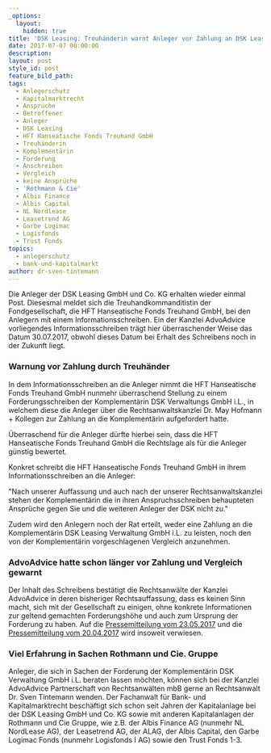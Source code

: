 ```yaml
---
_options:
  layout:
    hidden: true
title: 'DSK Leasing: Treuhänderin warnt Anleger vor Zahlung an DSK Leasing Verwaltung GmbH i.L.'
date: 2017-07-07 00:00:00
description:
layout: post
style_id: post
feature_bild_path:
tags:
  - Anlegerschutz
  - Kapitalmarktrecht
  - Ansprüche
  - Betroffener
  - Anleger
  - DSK Leasing
  - HFT Hanseatische Fonds Treuhand GmbH
  - Treuhänderin
  - Komplementärin
  - Forderung
  - Anschreiben
  - Vergleich
  - keine Ansprüche
  - 'Rothmann & Cie'
  - Albis Finance
  - Albis Capital
  - NL Nordlease
  - Leasetrend AG
  - Garbe Logimac
  - Logisfonds
  - Trust Fonds
topics:
  - anlegerschutz
  - bank-und-kapitalmarkt
author: dr-sven-tintemann
---
```



Die Anleger der DSK Leasing GmbH und Co. KG erhalten wieder einmal Post. Diesesmal meldet sich die Treuhandkommanditistin der Fondgesellschaft, die HFT Hanseatische Fonds Treuhand GmbH, bei den Anlegern mit einem Informationsschreiben. Ein der Kanzlei AdvoAdvice vorliegendes Informationsschreiben tr&auml;gt hier &uuml;berraschender Weise das Datum 30.07.2017, obwohl dieses Datum bei Erhalt des Schreibens noch in der Zukunft liegt.

### Warnung vor Zahlung durch Treuh&auml;nder

In dem Informationsschreiben an die Anleger nimmt die HFT Hanseatische Fonds Treuhand GmbH nunmehr &uuml;berraschend Stellung zu einem Forderungsschreiben der Komplement&auml;rin DSK Verwaltungs GmbH i.L., in welchem diese die Anleger &uuml;ber die Rechtsanwaltskanzlei Dr. May Hofmann + Kollegen zur Zahlung an die Komplement&auml;rin aufgefordert hatte.

&Uuml;berraschend f&uuml;r die Anleger d&uuml;rfte hierbei sein, dass die HFT Hanseatische Fonds Treuhand GmbH die Rechtslage als f&uuml;r die Anleger g&uuml;nstig bewertet.

Konkret schreibt die HFT Hanseatische Fonds Treuhand GmbH in ihrem Informationsschreiben an die Anleger:

"Nach unserer Auffassung und auch nach der unserer Rechtsanwaltskanzlei stehen der Komplement&auml;rin die in ihren Anspruchsschreiben behaupteten Anspr&uuml;che gegen Sie und die weiteren Anleger der DSK nicht zu."

Zudem wird den Anlegern noch der Rat erteilt, weder eine Zahlung an die Komplement&auml;rin DSK Leasing Verwaltung GmbH i.L. zu leisten, noch den von der Komplement&auml;rin vorgeschlagenen Vergleich anzunehmen.

### AdvoAdvice hatte schon l&auml;nger vor Zahlung und Vergleich gewarnt

Der Inhalt des Schreibens best&auml;tigt die Rechtsanw&auml;lte der Kanzlei AdvoAdvice in deren bisheriger Rechtsauffassung, dass es keinen Sinn macht, sich mit der Gesellschaft zu einigen, ohne konkrete Informationen zur geltend gemachten Forderungsh&ouml;he und auch zum Ursprung der Forderung zu haben. Auf die [Pressemitteilung vom 23.05.2017](http://advoadvice.de/blog/dsk-leasing-sechs-dinge-die-dsk-leasing-anleger-jetzt-wissen-sollten/) und die [Pressemitteilung vom 20.04.2017](http://advoadvice.de/blog/dsk-leasing-anleger-sollen-r%C3%BCckst%C3%A4nde-einzahlen/) wird insoweit verwiesen.

### Viel Erfahrung in Sachen Rothmann und Cie. Gruppe

Anleger, die sich in Sachen der Forderung der Komplement&auml;rin DSK Verwaltung GmbH i.L. beraten lassen m&ouml;chten, k&ouml;nnen sich bei der Kanzlei AdvoAdvice Partnerschaft von Rechtsanw&auml;lten mbB gerne an Rechtsanwalt Dr. Sven Tintemann wenden. Der Fachanwalt f&uuml;r Bank- und Kapitalmarktrecht besch&auml;ftigt sich schon seit Jahren der Kapitalanlage bei der DSK Leasing GmbH und Co. KG sowie mit anderen Kapitalanlagen der Rothmann und Cie Gruppe, wie z.B. der Albis Finance AG (nunmehr NL NordLease AG), der Leasetrend AG, der ALAG, der Albis Capital, den Garbe Logimac Fonds (nunmehr Logisfonds I AG) sowie den Trust Fonds 1-3.